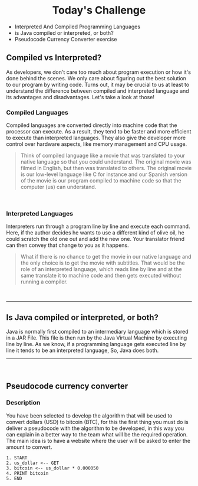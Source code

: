 # <center>Today's Challenge

- Interpreted And Compiled Programming Languages
- is Java compiled or interpreted, or both?
- Pseudocode Currency Converter exercise

## <strong>Compiled vs Interpreted?</strong>

As developers, we don't care too much about program execution or how it's done behind the scenes. We only care about figuring out the best solution to our program by writing code. Turns out, it may be crucial to us at least to understand the difference between compiled and interpreted language and its advantages and disadvantages. Let's take a look at those!

### <strong>Compiled Languages</strong>

Compiled languages are converted directly into machine code that the processor can execute. As a result, they tend to be faster and more efficient to execute than interpreted languages. They also give the developer more control over hardware aspects, like memory management and CPU usage. <br>

<blockquote> Think of compiled language like a movie that was translated to your native language so that you could understand. The original movie was filmed in English, but then was translated to others. The original movie is our low-level language like C for instance and our Spanish version of the movie is our program compiled to machine code so that the computer (us) can understand.</blockquote>

<br>

### <strong>Interpreted Languages</strong>

Interpreters run through a program line by line and execute each command. Here, if the author decides he wants to use a different kind of olive oil, he could scratch the old one out and add the new one. Your translator friend can then convey that change to you as it happens.

<blockquote> 
What if there is no chance to get the movie in our native language and the only choice is to get the movie with subtitles. That would be the role of an interpreted language, which reads line by line and at the same translate it to machine code and then gets executed without running a compiler.
</blockquote>
 <br>

---

## <b>Is Java compiled or interpreted, or both?</b>

Java is normally first compiled to an intermediary language which is stored in a JAR File. This file is then run by the Java Virtual Machine by executing line by line. As we know, if a programming language gets executed line by line it tends to be an interpreted language, So, Java does both.

---

<br>

## <b>Pseudocode currency converter</b>

### Description
You have been selected to develop the algorithm that will be used to convert dollars (USD) to bitcoin (BTC), for this the first thing you must do is deliver a pseudocode with the algorithm to be developed, in this way you can explain in a better way to the team what will be the required operation. The main idea is to have a website where the user will be asked to enter the amount to convert.

```
1. START
2. us_dollar <-- GET
3. bitcoin <-- us_dollar * 0.000050
4. PRINT bitcoin
5. END
```